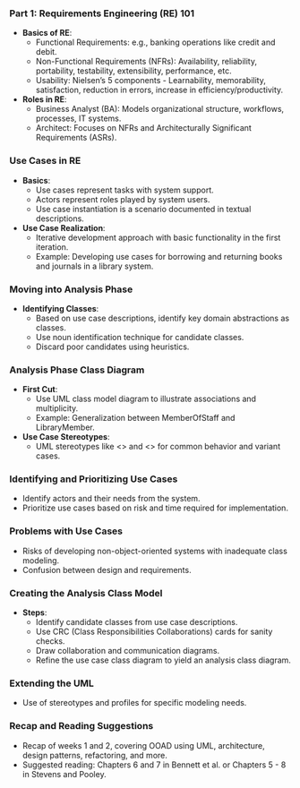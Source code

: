 ### Part 1: Requirements Engineering (RE) 101

- **Basics of RE**:
    - Functional Requirements: e.g., banking operations like credit and debit.
    - Non-Functional Requirements (NFRs): Availability, reliability, portability, testability, extensibility, performance, etc.
    - Usability: Nielsen’s 5 components - Learnability, memorability, satisfaction, reduction in errors, increase in efficiency/productivity.
- **Roles in RE**:
    - Business Analyst (BA): Models organizational structure, workflows, processes, IT systems.
    - Architect: Focuses on NFRs and Architecturally Significant Requirements (ASRs).

### Use Cases in RE

- **Basics**:
    - Use cases represent tasks with system support.
    - Actors represent roles played by system users.
    - Use case instantiation is a scenario documented in textual descriptions.
- **Use Case Realization**:
    - Iterative development approach with basic functionality in the first iteration.
    - Example: Developing use cases for borrowing and returning books and journals in a library system.

### Moving into Analysis Phase

- **Identifying Classes**:
    - Based on use case descriptions, identify key domain abstractions as classes.
    - Use noun identification technique for candidate classes.
    - Discard poor candidates using heuristics.

### Analysis Phase Class Diagram

- **First Cut**:
    - Use UML class model diagram to illustrate associations and multiplicity.
    - Example: Generalization between MemberOfStaff and LibraryMember.
- **Use Case Stereotypes**:
    - UML stereotypes like <<include>> and <<extends>> for common behavior and variant cases.

### Identifying and Prioritizing Use Cases

- Identify actors and their needs from the system.
- Prioritize use cases based on risk and time required for implementation.

### Problems with Use Cases

- Risks of developing non-object-oriented systems with inadequate class modeling.
- Confusion between design and requirements.

### Creating the Analysis Class Model

- **Steps**:
    - Identify candidate classes from use case descriptions.
    - Use CRC (Class Responsibilities Collaborations) cards for sanity checks.
    - Draw collaboration and communication diagrams.
    - Refine the use case class diagram to yield an analysis class diagram.

### Extending the UML

- Use of stereotypes and profiles for specific modeling needs.

### Recap and Reading Suggestions

- Recap of weeks 1 and 2, covering OOAD using UML, architecture, design patterns, refactoring, and more.
- Suggested reading: Chapters 6 and 7 in Bennett et al. or Chapters 5 - 8 in Stevens and Pooley.